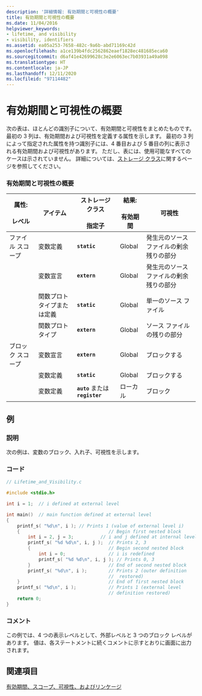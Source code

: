```yaml
---
description: '詳細情報: 有効期間と可視性の概要'
title: 有効期間と可視性の概要
ms.date: 11/04/2016
helpviewer_keywords:
- lifetime, and visibility
- visibility, identifiers
ms.assetid: ea05a253-7658-482c-9a6b-abd71169c42d
ms.openlocfilehash: a1ce139b4fdc2562862eaef1828ec481685eca60
ms.sourcegitcommit: d6af41e42699628c3e2e6063ec7b03931a49a098
ms.translationtype: HT
ms.contentlocale: ja-JP
ms.lasthandoff: 12/11/2020
ms.locfileid: "97114482"
---
```

# <a name="summary-of-lifetime-and-visibility"></a>有効期間と可視性の概要

次の表は、ほとんどの識別子について、有効期間と可視性をまとめたものです。 最初の 3 列は、有効期間および可視性を定義する属性を示します。 最初の 3 列によって指定された属性を持つ識別子には、4 番目および 5 番目の列に表示される有効期間および可視性があります。 ただし、表には、使用可能なすべてのケースは示されていません。 詳細については、[ストレージ クラス](../c-language/c-storage-classes.md)に関するページを参照してください。

### <a name="summary-of-lifetime-and-visibility"></a>有効期間と可視性の概要

|属性:<br /><br /> レベル|アイテム|ストレージ クラス<br /><br /> 指定子|結果:<br /><br /> 有効期間|可視性|
|---------------------------|----------|----------------------------------|--------------------------|----------------|
|ファイル スコープ|変数定義|**`static`**|Global|発生元のソース ファイルの剰余残りの部分|
||変数宣言|**`extern`**|Global|発生元のソース ファイルの剰余残りの部分|
||関数プロトタイプまたは定義|**`static`**|Global|単一のソース ファイル|
||関数プロトタイプ|**`extern`**|Global|ソース ファイルの残りの部分|
|ブロック スコープ|変数宣言|**`extern`**|Global|ブロックする|
||変数定義|**`static`**|Global|ブロックする|
||変数定義|**`auto`** または **`register`**|ローカル|ブロック|

## <a name="example"></a>例

### <a name="description"></a>説明

次の例は、変数のブロック、入れ子、可視性を示します。

### <a name="code"></a>コード

```c
// Lifetime_and_Visibility.c

#include <stdio.h>

int i = 1;  // i defined at external level

int main()  // main function defined at external level
{
    printf_s( "%d\n", i ); // Prints 1 (value of external level i)
    {                                 // Begin first nested block
        int i = 2, j = 3;          // i and j defined at internal level
        printf_s( "%d %d\n", i, j );  // Prints 2, 3
        {                             // Begin second nested block
            int i = 0;                // i is redefined
            printf_s( "%d %d\n", i, j ); // Prints 0, 3
        }                             // End of second nested block
        printf_s( "%d\n", i );        // Prints 2 (outer definition
                                      //  restored)
    }                                 // End of first nested block
    printf_s( "%d\n", i );            // Prints 1 (external level
                                      // definition restored)
    return 0;
}
```

### <a name="comments"></a>コメント

この例では、4 つの表示レベルとして、外部レベルと 3 つのブロック レベルがあります。 値は、各ステートメントに続くコメントに示すとおりに画面に出力されます。

## <a name="see-also"></a>関連項目

[有効期間、スコープ、可視性、およびリンケージ](../c-language/lifetime-scope-visibility-and-linkage.md)

